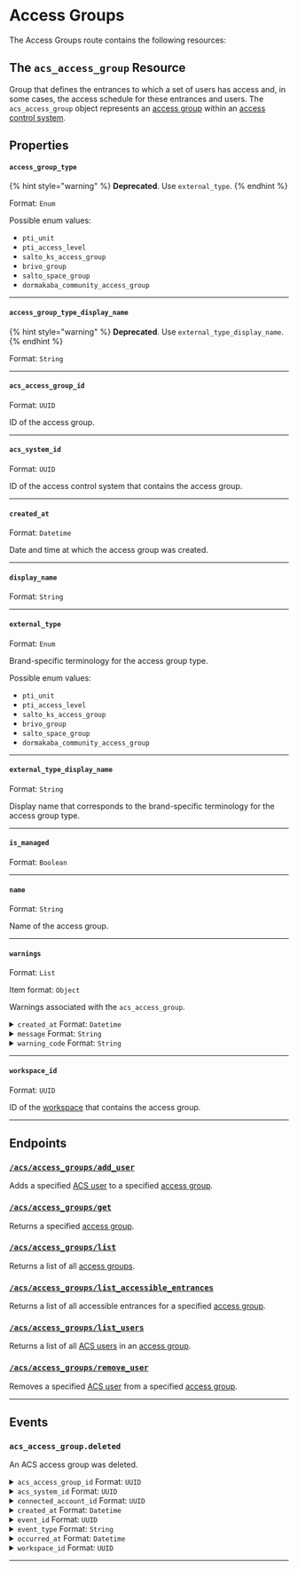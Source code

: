 # Access Groups

The Access Groups route contains the following resources:

## The `acs_access_group` Resource

Group that defines the entrances to which a set of users has access and, in some cases, the access schedule for these entrances and users.
The `acs_access_group` object represents an [access group](https://docs.seam.co/latest/capability-guides/access-systems/assigning-users-to-access-groups) within an [access control system](https://docs.seam.co/latest/capability-guides/access-systems).

## Properties

#### `access_group_type`

{% hint style="warning" %}
**Deprecated**. Use `external_type`.
{% endhint %}

Format: `Enum`

Possible enum values:
- `pti_unit`
- `pti_access_level`
- `salto_ks_access_group`
- `brivo_group`
- `salto_space_group`
- `dormakaba_community_access_group`

---

#### `access_group_type_display_name`

{% hint style="warning" %}
**Deprecated**. Use `external_type_display_name`.
{% endhint %}

Format: `String`

---

#### `acs_access_group_id`

Format: `UUID`

ID of the access group.

---

#### `acs_system_id`

Format: `UUID`

ID of the access control system that contains the access group.

---

#### `created_at`

Format: `Datetime`

Date and time at which the access group was created.

---

#### `display_name`

Format: `String`

---

#### `external_type`

Format: `Enum`

Brand-specific terminology for the access group type.

Possible enum values:
- `pti_unit`
- `pti_access_level`
- `salto_ks_access_group`
- `brivo_group`
- `salto_space_group`
- `dormakaba_community_access_group`

---

#### `external_type_display_name`

Format: `String`

Display name that corresponds to the brand-specific terminology for the access group type.

---

#### `is_managed`

Format: `Boolean`

---

#### `name`

Format: `String`

Name of the access group.

---

#### `warnings`

Format: `List`

Item format: `Object`

Warnings associated with the `acs_access_group`.

<details>

<summary><code>created_at</code> Format: <code>Datetime</code></summary>

Date and time at which Seam created the warning.

</details>

<details>

<summary><code>message</code> Format: <code>String</code></summary>

Detailed description of the warning. Provides insights into the issue and potentially how to rectify it.

</details>

<details>

<summary><code>warning_code</code> Format: <code>String</code></summary>

Unique identifier of the type of warning. Enables quick recognition and categorization of the issue.

</details>

---

#### `workspace_id`

Format: `UUID`

ID of the [workspace](../../../core-concepts/workspaces/README.md) that contains the access group.

---

## Endpoints

### [`/acs/access_groups/add_user`](./add_user.md)

Adds a specified [ACS user](https://docs.seam.co/latest/capability-guides/access-systems/user-management) to a specified [access group](https://docs.seam.co/latest/capability-guides/access-systems/assigning-users-to-access-groups).
### [`/acs/access_groups/get`](./get.md)

Returns a specified [access group](https://docs.seam.co/latest/capability-guides/access-systems/assigning-users-to-access-groups).
### [`/acs/access_groups/list`](./list.md)

Returns a list of all [access groups](https://docs.seam.co/latest/capability-guides/access-systems/assigning-users-to-access-groups).
### [`/acs/access_groups/list_accessible_entrances`](./list_accessible_entrances.md)

Returns a list of all accessible entrances for a specified [access group](https://docs.seam.co/latest/capability-guides/access-systems/assigning-users-to-access-groups).
### [`/acs/access_groups/list_users`](./list_users.md)

Returns a list of all [ACS users](https://docs.seam.co/latest/capability-guides/access-systems/user-management) in an [access group](https://docs.seam.co/latest/capability-guides/access-systems/assigning-users-to-access-groups).
### [`/acs/access_groups/remove_user`](./remove_user.md)

Removes a specified [ACS user](https://docs.seam.co/latest/capability-guides/access-systems/user-management) from a specified [access group](https://docs.seam.co/latest/capability-guides/access-systems/assigning-users-to-access-groups).

---

## Events

### `acs_access_group.deleted`

An ACS access group was deleted.

<details>

<summary><code>acs_access_group_id</code> Format: <code>UUID</code></summary>

</details>

<details>

<summary><code>acs_system_id</code> Format: <code>UUID</code></summary>

ID of the [ACS system](https://docs.seam.co/latest/capability-guides/access-systems).

</details>

<details>

<summary><code>connected_account_id</code> Format: <code>UUID</code></summary>

ID of the [connected account](../../../core-concepts/connected-accounts/README.md).

</details>

<details>

<summary><code>created_at</code> Format: <code>Datetime</code></summary>

Date and time at which the event was created.

</details>

<details>

<summary><code>event_id</code> Format: <code>UUID</code></summary>

ID of the event.

</details>

<details>

<summary><code>event_type</code> Format: <code>String</code></summary>

</details>

<details>

<summary><code>occurred_at</code> Format: <code>Datetime</code></summary>

Date and time at which the event occurred.

</details>

<details>

<summary><code>workspace_id</code> Format: <code>UUID</code></summary>

ID of the [workspace](../../../core-concepts/workspaces/README.md).

</details>

---

